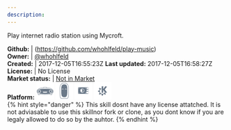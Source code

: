 ```yaml
---
description: 
---
```

Play internet radio station using Mycroft.

**Github:** | (https://github.com/whohlfeld/play-music)  
**Owner:** | [@whohlfeld](https://github.com/whohlfeld)  
**Created:** | 2017-12-05T16:55:23Z  **Last updated:** 2017-12-05T16:58:27Z  
**License:** | No License  
**Market status:** | [Not in Market](https://market.mycroft.ai/skill/)  
**Platform:**   ![](.gitbook/assets/mark-1-icon.png)  ![](.gitbook/assets/mark-2-icon.png)  ![](.gitbook/assets/picroft-icon.png)  ![](.gitbook/assets/kde.png)   
{% hint style="danger" %}
This skill dosnt have any license attatched. It is not adviasable to use this skillnor fork or clone, as you dont know if you are legaly allowed to do so by the auhtor.
{% endhint %}
